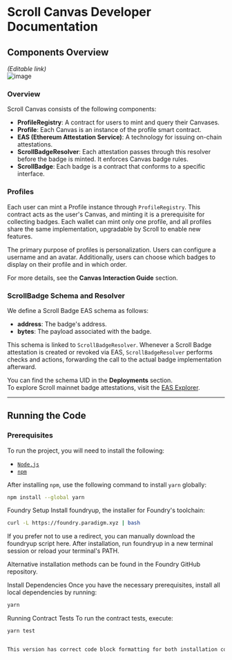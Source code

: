 # Scroll Canvas Developer Documentation

## Components Overview

*(Editable link)*  
![image](https://github.com/user-attachments/assets/6160d661-8569-4bd5-82c4-916f41d0bf7f)

### Overview
Scroll Canvas consists of the following components:

* **ProfileRegistry**: A contract for users to mint and query their Canvases.
* **Profile**: Each Canvas is an instance of the profile smart contract.
* **EAS (Ethereum Attestation Service)**: A technology for issuing on-chain attestations.
* **ScrollBadgeResolver**: Each attestation passes through this resolver before the badge is minted. It enforces Canvas badge rules.
* **ScrollBadge**: Each badge is a contract that conforms to a specific interface.

### Profiles
Each user can mint a Profile instance through `ProfileRegistry`. This contract acts as the user's Canvas, and minting it is a prerequisite for collecting badges. Each wallet can mint only one profile, and all profiles share the same implementation, upgradable by Scroll to enable new features.

The primary purpose of profiles is personalization. Users can configure a username and an avatar. Additionally, users can choose which badges to display on their profile and in which order.

For more details, see the **Canvas Interaction Guide** section.

### ScrollBadge Schema and Resolver
We define a Scroll Badge EAS schema as follows:

* **address**: The badge's address.
* **bytes**: The payload associated with the badge.

This schema is linked to `ScrollBadgeResolver`. Whenever a Scroll Badge attestation is created or revoked via EAS, `ScrollBadgeResolver` performs checks and actions, forwarding the call to the actual badge implementation afterward.

You can find the schema UID in the **Deployments** section.  
To explore Scroll mainnet badge attestations, visit the [EAS Explorer](https://explorer.scroll.io).

---

## Running the Code

### Prerequisites
To run the project, you will need to install the following:

* [`Node.js`](https://nodejs.org/en)
* [`npm`](https://www.npmjs.com/)

After installing `npm`, use the following command to install `yarn` globally:

```bash
npm install --global yarn
```
Foundry Setup
Install foundryup, the installer for Foundry's toolchain:

```bash
curl -L https://foundry.paradigm.xyz | bash
```
If you prefer not to use a redirect, you can manually download the foundryup script here. After installation, run foundryup in a new terminal session or reload your terminal's PATH.

Alternative installation methods can be found in the Foundry GitHub repository.

Install Dependencies
Once you have the necessary prerequisites, install all local dependencies by running:
```bash
yarn
```
Running Contract Tests
To run the contract tests, execute:
```bash
yarn test
```
```scss

This version has correct code block formatting for both installation commands and bash scripts, which should render properly in GitHub. Let me know if you need further tweaks!
```
